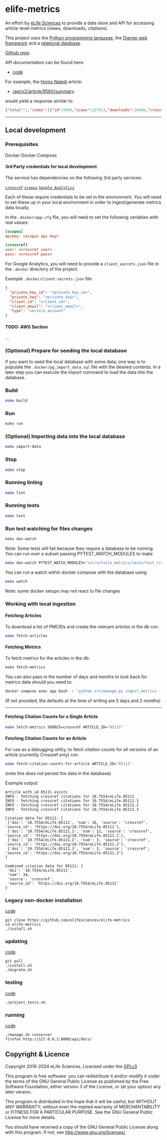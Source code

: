 # elife-metrics

An effort by [eLife Sciences](http://elifesciences.org) to provide a data store
and API for accessing article-level metrics (views, downloads, citations).

This project uses the [Python programming language](https://www.python.org/),
the [Django web framework](https://www.djangoproject.com/) and a
[relational database](https://en.wikipedia.org/wiki/Relational_database_management_system).

[Github repo](https://github.com/elifesciences/elife-metrics/).

API documentation can be found here:

* [code](https://github.com/elifesciences/elife-metrics/blob/master/src/metrics/api_v2_urls.py)

For example, the [Homo Naledi](https://dx.doi.org/10.7554/eLife.09560) article:

* [/api/v2/article/9560/summary](/api/v2/article/9560/summary)

would yield a response similar to:

```json
{"total":1,"items":[{"id":9560,"views":227913,"downloads":16498,"crossref":103,"pubmed":21,"scopus":52}]}
```

------------

## Local development

### Prerequisites

Docker
Docker Compose

#### 3rd Party credentials for local development

The service has dependencies on the following 3rd party services:

[`crossref`](https://www.crossref.org)
[`scopus`](https://www.scopus.com/home.uri)
[`Google Analytics`](https://developers.google.com/analytics/devguides/collection/ga4)

Each of these require credentials to be set in the environment. You will need to set these up in your local environment
in order to ingest/generate metrics data locally.

In the `.docker/app.cfg` file, you will need to set the following variables with real values:

```ini
[scopus]
apikey: <scopus api key>

[crossref]
user: <crossref user>
pass: <crossref pass>
```

For Google Analytics, you will need to provide a `client_secrets.json` file in the `.docker` directory of the project.

Example `.docker/client-secrets.json` file:

```json
{
  "private_key_id": "<private_key_id>",
  "private_key": "<private_key>",
  "client_id": "<client_id>",
  "client_email": "<client_email>",
  "type": "service_account"
}
```

#### TODO: AWS Section

...

### (Optional) Prepare for seeding the local database

If you want to seed the local database with some data, one way is to populate the `.docker/pg_import_data.sql` file with the
 desired contents. In a later step you can execute the import command to load the data into the database.

### Build

```bash
make build
```

### Run

```bash
make run
```

### (Optional) Importing data into the local database

```bash
make import-data
```

### Stop

```bash
make stop
````

### Running linting

```bash
make lint
```

### Running tests

```bash
make test
```

### Run test watching for files changes

```bash
make dev-watch
```

Note: Some tests will fail because they require a database to be running. You can run over a subset passing PYTEST_WATCH_MODULES to make

```bash
make dev-watch PYTEST_WATCH_MODULES="src/article_metrics/tests/test_crossref_citations.py"
```

You can run a watch within docker compose with the database using:

```bash
make watch
```

Note: some docker setups may not react to file changes

### Working with local ingestion

#### Fetching Articles

To download a list of PMCIDs and create the relevant articles in the db run:

```bash
make fetch-articles
```

#### Fetching Metrics

To fetch metrics for the articles in the db:

```bash
make fetch-metrics
```

You can also pass in the number of days and months to look back for metrics data should you need to:

```bash
docker compose exec app bash -c "python src/manage.py ingest_metrics --days 999 --months 999"
```

(If not provided, the defaults at the time of writing are 5 days and 2 months)

------------

#### Fetching Citation Counts for a Single Article

```bash
make fetch-metrics SOURCE=crossref ARTICLE_ID="85111"
```

#### Fetching Citation Counts for an Article

For use as a debugging utility, to fetch citation counts for all versions of an article (currently Crossref only) run:

```bash
make fetch-citation-counts-for-article ARTICLE_ID="85111"
```

(note this does not persist the data in the database)

Example output:

```text
Article with id 85111 exists
INFO - fetching crossref citations for 10.7554/eLife.85111
INFO - fetching crossref citations for 10.7554/eLife.85111.1
INFO - fetching crossref citations for 10.7554/eLife.85111.2
INFO - fetching crossref citations for 10.7554/eLife.85111.3

Citation data for 85111: [
 {'doi': '10.7554/eLife.85111', 'num': 16, 'source': 'crossref', 'source_id': 'https://doi.org/10.7554/eLife.85111'}, 
 {'doi': '10.7554/eLife.85111.1', 'num': 12, 'source': 'crossref', 'source_id': 'https://doi.org/10.7554/eLife.85111.1'}, 
 {'doi': '10.7554/eLife.85111.2', 'num': 3, 'source': 'crossref', 'source_id': 'https://doi.org/10.7554/eLife.85111.2'}, 
 {'doi': '10.7554/eLife.85111.3', 'num': 3, 'source': 'crossref', 'source_id': 'https://doi.org/10.7554/eLife.85111.3'}
]

Combined citation data for 85111: {
 'doi': '10.7554/eLife.85111', 
 'num': 34, 
 'source': 'crossref', 
 'source_id': 'https://doi.org/10.7554/eLife.85111'
}
```

### Legacy non-docker installation

[code](https://github.com/elifesciences/elife-metrics/blob/master/install.sh)

```shell
git clone https://github.com/elifesciences/elife-metrics
cd elife-metrics
./install.sh
```

### updating

[code](https://github.com/elifesciences/elife-metrics/blob/master/install.sh)

```shell
git pull
./install.sh
./migrate.sh
```

### testing

[code](https://github.com/elifesciences/elife-metrics/blob/master/src/metrics/tests/)

```shell
./project_tests.sh
```

### running

[code](https://github.com/elifesciences/elife-metrics/blob/master/manage.sh)

```shell
./manage.sh runserver
firefox http://127.0.0.1:8000/api/docs/
```

## Copyright & Licence

Copyright 2016-2024 eLife Sciences. Licensed under the [GPLv3](LICENCE.txt)

This program is free software: you can redistribute it and/or modify
it under the terms of the GNU General Public License as published by
the Free Software Foundation, either version 3 of the License, or
(at your option) any later version.

This program is distributed in the hope that it will be useful,
but WITHOUT ANY WARRANTY; without even the implied warranty of
MERCHANTABILITY or FITNESS FOR A PARTICULAR PURPOSE.  See the
GNU General Public License for more details.

You should have received a copy of the GNU General Public License
along with this program.  If not, see <http://www.gnu.org/licenses/>.
